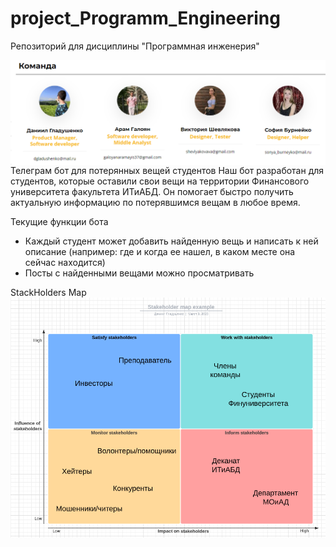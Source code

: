 # project_Programm_Engineering
Репозиторий для дисциплины "Программная инженерия"

<img src="https://github.com/moskvamanch/project_Programm_Engineering/blob/main/team.PNG" align="right"/>

Телеграм бот для потерянных вещей студентов
Наш бот разработан для студентов, которые оставили свои вещи на территории Финансового университета факультета ИТиАБД. 
Он помогает быстро получить актуальную информацию по потерявшимся вещам в любое время.

Текущие функции бота
- Каждый студент может добавить найденную вещь и написать к ней описание (например: где и когда ее нашел, в каком месте она сейчас находится)
- Посты с найденными вещами можно просматривать 

StackHolders Map <img src="https://github.com/moskvamanch/project_Programm_Engineering/blob/main/Stackholders_Map.png" align="right"/>
